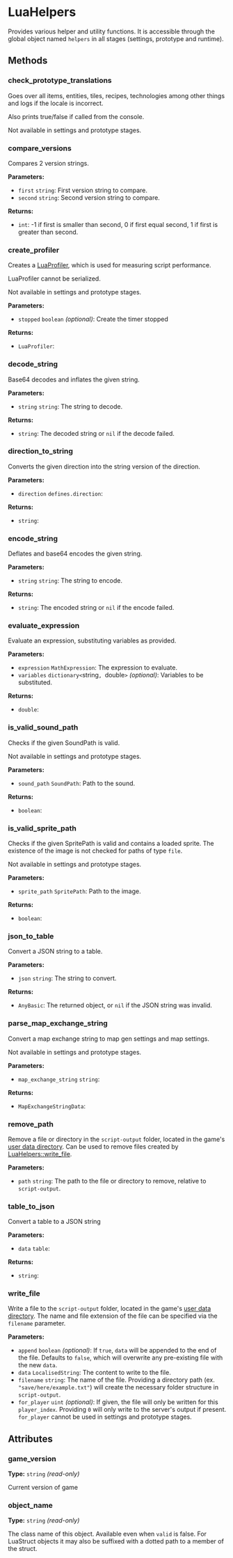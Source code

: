 # LuaHelpers

Provides various helper and utility functions. It is accessible through the global object named `helpers` in all stages (settings, prototype and runtime).

## Methods

### check_prototype_translations

Goes over all items, entities, tiles, recipes, technologies among other things and logs if the locale is incorrect.

Also prints true/false if called from the console.

Not available in settings and prototype stages.

### compare_versions

Compares 2 version strings.

**Parameters:**

- `first` `string`: First version string to compare.
- `second` `string`: Second version string to compare.

**Returns:**

- `int`: -1 if first is smaller than second, 0 if first equal second, 1 if first is greater than second.

### create_profiler

Creates a [LuaProfiler](runtime:LuaProfiler), which is used for measuring script performance.

LuaProfiler cannot be serialized.

Not available in settings and prototype stages.

**Parameters:**

- `stopped` `boolean` _(optional)_: Create the timer stopped

**Returns:**

- `LuaProfiler`: 

### decode_string

Base64 decodes and inflates the given string.

**Parameters:**

- `string` `string`: The string to decode.

**Returns:**

- `string`: The decoded string or `nil` if the decode failed.

### direction_to_string

Converts the given direction into the string version of the direction.

**Parameters:**

- `direction` `defines.direction`: 

**Returns:**

- `string`: 

### encode_string

Deflates and base64 encodes the given string.

**Parameters:**

- `string` `string`: The string to encode.

**Returns:**

- `string`: The encoded string or `nil` if the encode failed.

### evaluate_expression

Evaluate an expression, substituting variables as provided.

**Parameters:**

- `expression` `MathExpression`: The expression to evaluate.
- `variables` `dictionary<`string`, `double`>` _(optional)_: Variables to be substituted.

**Returns:**

- `double`: 

### is_valid_sound_path

Checks if the given SoundPath is valid.

Not available in settings and prototype stages.

**Parameters:**

- `sound_path` `SoundPath`: Path to the sound.

**Returns:**

- `boolean`: 

### is_valid_sprite_path

Checks if the given SpritePath is valid and contains a loaded sprite. The existence of the image is not checked for paths of type `file`.

Not available in settings and prototype stages.

**Parameters:**

- `sprite_path` `SpritePath`: Path to the image.

**Returns:**

- `boolean`: 

### json_to_table

Convert a JSON string to a table.

**Parameters:**

- `json` `string`: The string to convert.

**Returns:**

- `AnyBasic`: The returned object, or `nil` if the JSON string was invalid.

### parse_map_exchange_string

Convert a map exchange string to map gen settings and map settings.

Not available in settings and prototype stages.

**Parameters:**

- `map_exchange_string` `string`: 

**Returns:**

- `MapExchangeStringData`: 

### remove_path

Remove a file or directory in the `script-output` folder, located in the game's [user data directory](https://wiki.factorio.com/User_data_directory). Can be used to remove files created by [LuaHelpers::write_file](runtime:LuaHelpers::write_file).

**Parameters:**

- `path` `string`: The path to the file or directory to remove, relative to `script-output`.

### table_to_json

Convert a table to a JSON string

**Parameters:**

- `data` `table`: 

**Returns:**

- `string`: 

### write_file

Write a file to the `script-output` folder, located in the game's [user data directory](https://wiki.factorio.com/User_data_directory). The name and file extension of the file can be specified via the `filename` parameter.

**Parameters:**

- `append` `boolean` _(optional)_: If `true`, `data` will be appended to the end of the file. Defaults to `false`, which will overwrite any pre-existing file with the new `data`.
- `data` `LocalisedString`: The content to write to the file.
- `filename` `string`: The name of the file. Providing a directory path (ex. `"save/here/example.txt"`) will create the necessary folder structure in `script-output`.
- `for_player` `uint` _(optional)_: If given, the file will only be written for this `player_index`. Providing `0` will only write to the server's output if present. `for_player` cannot be used in settings and prototype stages.

## Attributes

### game_version

**Type:** `string` _(read-only)_

Current version of game

### object_name

**Type:** `string` _(read-only)_

The class name of this object. Available even when `valid` is false. For LuaStruct objects it may also be suffixed with a dotted path to a member of the struct.

